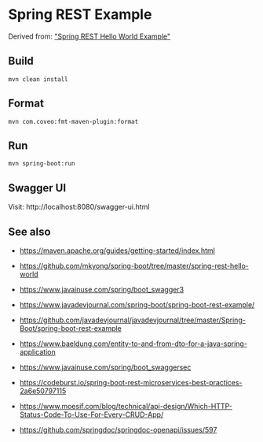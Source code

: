 # Spring REST Example

Derived from: ["Spring REST Hello World Example"][mkyong-spring-boot]

## Build

```shell
mvn clean install
```

## Format

```shell
mvn com.coveo:fmt-maven-plugin:format
```

## Run

```shell
mvn spring-boot:run
```

## Swagger UI

Visit: http://localhost:8080/swagger-ui.html

## See also

* <https://maven.apache.org/guides/getting-started/index.html>
* <https://github.com/mkyong/spring-boot/tree/master/spring-rest-hello-world>
* <https://www.javainuse.com/spring/boot_swagger3>
* <https://www.javadevjournal.com/spring-boot/spring-boot-rest-example/>
* <https://github.com/javadevjournal/javadevjournal/tree/master/Spring-Boot/spring-boot-rest-example>
* <https://www.baeldung.com/entity-to-and-from-dto-for-a-java-spring-application>
* <https://www.javainuse.com/spring/boot_swaggersec>
* <https://codeburst.io/spring-boot-rest-microservices-best-practices-2a6e50797115>
* <https://www.moesif.com/blog/technical/api-design/Which-HTTP-Status-Code-To-Use-For-Every-CRUD-App/>
* <https://github.com/springdoc/springdoc-openapi/issues/597>

  [mkyong-spring-boot]: https://mkyong.com/spring-boot/spring-rest-hello-world-example